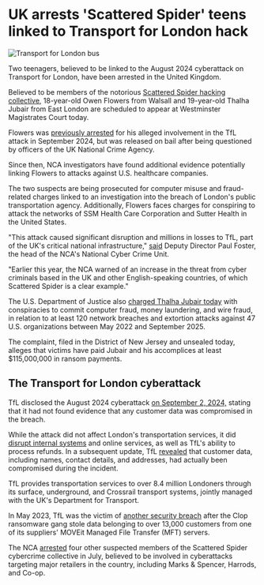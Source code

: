 # UK arrests 'Scattered Spider' teens linked to Transport for London hack

![Transport for London bus](https://www.bleepstatic.com/content/hl-images/2024/09/06/Transport-for-London.jpg)

Two teenagers, believed to be linked to the August 2024 cyberattack on Transport for London, have been arrested in the United Kingdom.

Believed to be members of the notorious [Scattered Spider hacking collective](https://www.bleepingcomputer.com/tag/Scattered-Spider/), 18-year-old Owen Flowers from Walsall and 19-year-old Thalha Jubair from East London are scheduled to appear at Westminster Magistrates Court today.

Flowers was [previously arrested](https://www.bleepingcomputer.com/news/security/uk-arrests-teen-linked-to-transport-for-london-cyber-attack/) for his alleged involvement in the TfL attack in September 2024, but was released on bail after being questioned by officers of the UK National Crime Agency.

Since then, NCA investigators have found additional evidence potentially linking Flowers to attacks against U.S. healthcare companies.

The two suspects are being prosecuted for computer misuse and fraud-related charges linked to an investigation into the breach of London's public transportation agency. Additionally, Flowers faces charges for conspiring to attack the networks of SSM Health Care Corporation and Sutter Health in the United States.

"This attack caused significant disruption and millions in losses to TfL, part of the UK's critical national infrastructure," [said](http://www.nationalcrimeagency.gov.uk/news/two-charged-for-tfl-cyber-attack) Deputy Director Paul Foster, the head of the NCA's National Cyber Crime Unit.

"Earlier this year, the NCA warned of an increase in the threat from cyber criminals based in the UK and other English-speaking countries, of which Scattered Spider is a clear example."

The U.S. Department of Justice also [charged Thalha Jubair today](https://www.justice.gov/opa/pr/united-kingdom-national-charged-connection-multiple-cyber-attacks-including-critical) with conspiracies to commit computer fraud, money laundering, and wire fraud, in relation to at least 120 network breaches and extortion attacks against 47 U.S. organizations between May 2022 and September 2025.

The complaint, filed in the District of New Jersey and unsealed today, alleges that victims have paid Jubair and his accomplices at least $115,000,000 in ransom payments.

## The Transport for London cyberattack

TfL disclosed the August 2024 cyberattack [on September 2, 2024,](https://www.bleepingcomputer.com/news/security/transport-for-london-discloses-ongoing-cyber-security-incident/) stating that it had not found evidence that any customer data was compromised in the breach.

While the attack did not affect London's transportation services, it did [disrupt internal systems](https://www.bleepingcomputer.com/news/security/transport-for-london-staff-faces-systems-disruptions-after-cyberattack/) and online services, as well as TfL's ability to process refunds. In a subsequent update, TfL [revealed](https://www.bleepingcomputer.com/news/security/transport-for-london-confirms-customer-data-stolen-in-cyberattack/) that customer data, including names, contact details, and addresses, had actually been compromised during the incident.

TfL provides transportation services to over 8.4 million Londoners through its surface, underground, and Crossrail transport systems, jointly managed with the UK's Department for Transport.

In May 2023, TfL was the victim of [another security breach](https://www.london.gov.uk/who-we-are/what-london-assembly-does/questions-mayor/find-an-answer/tfl-russian-hack) after the Clop ransomware gang stole data belonging to over 13,000 customers from one of its suppliers' MOVEit Managed File Transfer (MFT) servers.

The NCA [arrested](https://www.bleepingcomputer.com/news/security/four-arrested-in-uk-over-mands-co-op-harrods-cyberattacks/) four other suspected members of the Scattered Spider cybercrime collective in July, believed to be involved in cyberattacks targeting major retailers in the country, including Marks & Spencer, Harrods, and Co-op.